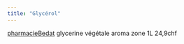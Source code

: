```yaml
---
title: "Glycérol"
---
```


[pharmacieBedat](notes/gestionDesMatieres/fournisseurGestionDesMatieres/pharmacieBedat.md) glycerine végétale aroma zone 1L 24,9chf